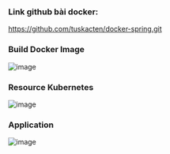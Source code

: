 ### Link github bài docker: 
https://github.com/tuskacten/docker-spring.git
### Build Docker Image
![image](https://github.com/user-attachments/assets/f579b2d5-b8f9-450c-928a-88788480d496)
### Resource Kubernetes
![image](https://github.com/user-attachments/assets/b6e8a3cd-a3b4-4fd9-a6ec-97023fd38ba0)
### Application
![image](https://github.com/user-attachments/assets/6b0ff6bf-5b69-4801-9c46-3acdc403440f)


